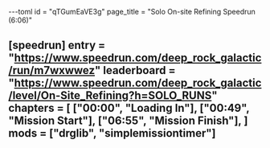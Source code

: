---toml
id = "qTGumEaVE3g"
page_title = "Solo On-site Refining Speedrun (6:06)"

[speedrun]
entry = "https://www.speedrun.com/deep_rock_galactic/run/m7wxwwez"
leaderboard = "https://www.speedrun.com/deep_rock_galactic/level/On-Site_Refining?h=SOLO_RUNS"
chapters = [
  ["00:00", "Loading In"],
  ["00:49", "Mission Start"],
  ["06:55", "Mission Finish"],
]
mods = ["drglib", "simplemissiontimer"]
---
